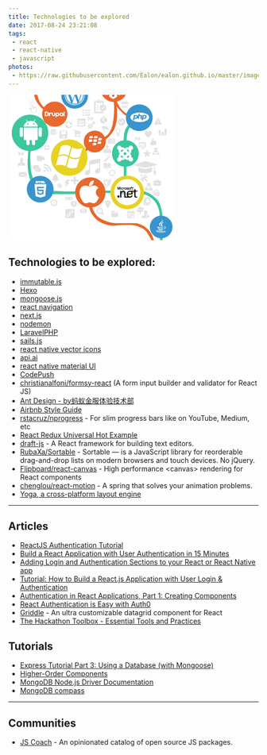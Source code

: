 ```yaml
---
title: Technologies to be explored
date: 2017-08-24 23:21:08
tags: 
 - react
 - react-native
 - javascript
photos:
 - https://raw.githubusercontent.com/Ealon/ealon.github.io/master/images/2017/August/technologies.png
---
```

![](https://raw.githubusercontent.com/Ealon/ealon.github.io/master/images/2017/August/technologies.png)
## Technologies to be explored:
* [immutable.js](https://facebook.github.io/immutable-js/)
* [Hexo](https://hexo.io/docs/)
* [mongoose.js](http://mongoosejs.com/)
* [react navigation](https://github.com/react-community/react-navigation)
* [next.js](https://github.com/zeit/next.js/)
* [nodemon](https://github.com/remy/nodemon)
* [LaravelPHP](https://laravel.com/)
* [sails.js](http://sailsjs.com/documentation/reference)
* [react native vector icons](https://github.com/oblador/react-native-vector-icons)
* [api.ai](https://api.ai/)
* [react native material UI](https://github.com/xotahal/react-native-material-ui)
* [CodePush](https://microsoft.github.io/code-push/)
* [christianalfoni/formsy-react](https://github.com/christianalfoni/formsy-react) (A form input builder and validator for React JS)
* [Ant Design - by蚂蚁金服体验技术部](https://ant.design/index-cn)
* [Airbnb Style Guide](https://github.com/airbnb/javascript)
* [rstacruz/nprogress](https://github.com/rstacruz/nprogress) - For slim progress bars like on YouTube, Medium, etc
* [React Redux Universal Hot Example](https://github.com/erikras/react-redux-universal-hot-example)
* [draft-js](https://github.com/facebook/draft-js) - A React framework for building text editors.
* [RubaXa/Sortable](https://github.com/rubaxa/Sortable) - Sortable — is a JavaScript library for reorderable drag-and-drop lists on modern browsers and touch devices. No jQuery. 
* [Flipboard/react-canvas](https://github.com/Flipboard/react-canvas) - High performance \<canvas\> rendering for React components
* [chenglou/react-motion](https://github.com/chenglou/react-motion) - A spring that solves your animation problems.
* [Yoga, a cross-platform layout engine](https://facebook.github.io/yoga/)
---
## Articles
* [ReactJS Authentication Tutorial](https://auth0.com/blog/reactjs-authentication-tutorial/)
* [Build a React Application with User Authentication in 15 Minutes](https://developer.okta.com/blog/2017/03/30/react-okta-sign-in-widget)
* [Adding Login and Authentication Sections to your React or React Native app](https://medium.com/the-many/adding-login-and-authentication-sections-to-your-react-or-react-native-app-7767fd251bd1)
* [Tutorial: How to Build a React.js Application with User Login & Authentication](https://stormpath.com/blog/build-a-react-app-with-user-authentication)
* [Authentication in React Applications, Part 1: Creating Components](https://vladimirponomarev.com/blog/authentication-in-react-apps-creating-components)
* [React Authentication is Easy with Auth0](https://davidwalsh.name/react-authentication)
* [Griddle](https://github.com/GriddleGriddle/Griddle) - An ultra customizable datagrid component for React
* [The Hackathon Toolbox - Essential Tools and Practices](https://www.thecodeship.com/general/hackathon-toolbox-essential-tools-practices/)

## Tutorials
* [Express Tutorial Part 3: Using a Database (with Mongoose)](https://developer.mozilla.org/en-US/docs/Learn/Server-side/Express_Nodejs/mongoose)
* [Higher-Order Components](https://facebook.github.io/react/docs/higher-order-components.html)
* [MongoDB Node.js Driver Documentation](http://mongodb.github.io/node-mongodb-native/2.2/tutorials/crud/)
* [MongoDB compass](https://www.mongodb.com/products/compass)
---

## Communities
* [JS Coach](https://js.coach/) - An opinionated catalog of open source JS packages.